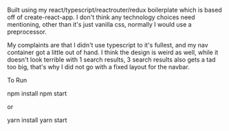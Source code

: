Built using my react/typescript/reactrouter/redux boilerplate which is based off of create-react-app.  I don't think any technology choices need mentioning, other than it's just vanilla css, normally I would use a preprocessor.  

My complaints are that I didn't use typescript to it's fullest, and my nav container got a little out of hand.  I think the design is weird as well, while it doesn't look terrible with 1 search results, 3 search results also gets a tad too big, that's why I did not go with a fixed layout for the navbar.  

To Run

npm install
npm start

or 

yarn install
yarn start
